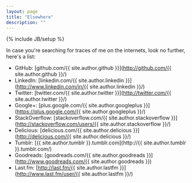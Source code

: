 ```yaml
---
layout: page
title: "Elsewhere"
description: ""
---
```

{% include JB/setup %}

In case you're searching for traces of me on the internets, look no further, here's a list:

* GitHub: [github.com/{{ site.author.github }}](http://github.com/{{ site.author.github }}/)
* LinkedIn: [linkedin.com/{{ site.author.linkedin }}](http://www.linkedin.com/in/{{ site.author.linkedin }}/)
* Twitter: [twitter.com/{{ site.author.twitter }}](http://twitter.com/{{ site.author.twitter }}/)
* Google+: [plus.google.com/{{ site.author.googleplus }}](https://plus.google.com/{{ site.author.googleplus }}/)
* StackOverflow: [stackoverflow.com/{{ site.author.stackoverflow }}](http://stackoverflow.com/users/{{ site.author.stackoverflow }}/)
* Delicious: [delicious.com/{{ site.author.delicious }}](http://delicious.com/{{ site.author.delicious }}/)
* Tumblr: [{{ site.author.tumblr }}.tumblr.com](http://{{ site.author.tumblr }}.tumblr.com/)
* Goodreads: [goodreads.com/{{ site.author.goodreads }}](http://www.goodreads.com/{{ site.author.goodreads }})
* Last.fm: [http://last.fm/{{ site.author.lastfm }}](http://www.last.fm/user/{{ site.author.lastfm }}/)